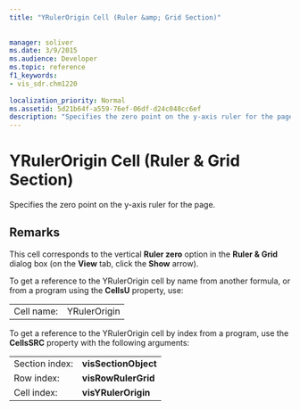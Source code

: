 ```yaml
---
title: "YRulerOrigin Cell (Ruler &amp; Grid Section)"
 
 
manager: soliver
ms.date: 3/9/2015
ms.audience: Developer
ms.topic: reference
f1_keywords:
- vis_sdr.chm1220
 
localization_priority: Normal
ms.assetid: 5d21b64f-a559-76ef-06df-d24c048cc6ef
description: "Specifies the zero point on the y-axis ruler for the page."
---
```


# YRulerOrigin Cell (Ruler &amp; Grid Section)

Specifies the zero point on the y-axis ruler for the page.
  
## Remarks

This cell corresponds to the vertical **Ruler zero** option in the **Ruler &amp; Grid** dialog box (on the **View** tab, click the **Show** arrow). 
  
To get a reference to the YRulerOrigin cell by name from another formula, or from a program using the **CellsU** property, use: 
  
|||
|:-----|:-----|
|Cell name:  <br/> |YRulerOrigin  <br/> |
   
To get a reference to the YRulerOrigin cell by index from a program, use the **CellsSRC** property with the following arguments: 
  
|||
|:-----|:-----|
|Section index:  <br/> |**visSectionObject** <br/> |
|Row index:  <br/> |**visRowRulerGrid** <br/> |
|Cell index:  <br/> |**visYRulerOrigin** <br/> |
   

